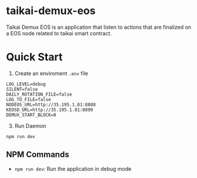 # taikai-demux-eos
Taikai Demux EOS is an application that listen to actions that are finalized on a EOS node 
related to taikai smart contract.


# Quick Start 

1. Create an enviroment ```.env``` file

```
LOG_LEVEL=debug
SILENT=false
DAILY_ROTATION_FILE=false
LOG_TO_FILE=false
NODEOS_URL=http://35.195.1.81:8888
KEOSD_URL=http://35.195.1.81:8899
DEMUX_START_BLOCK=0
```

3. Run Daemon

```
npm run dev
```

## NPM Commands

* ```npm run dev```: Run the application in debug mode
